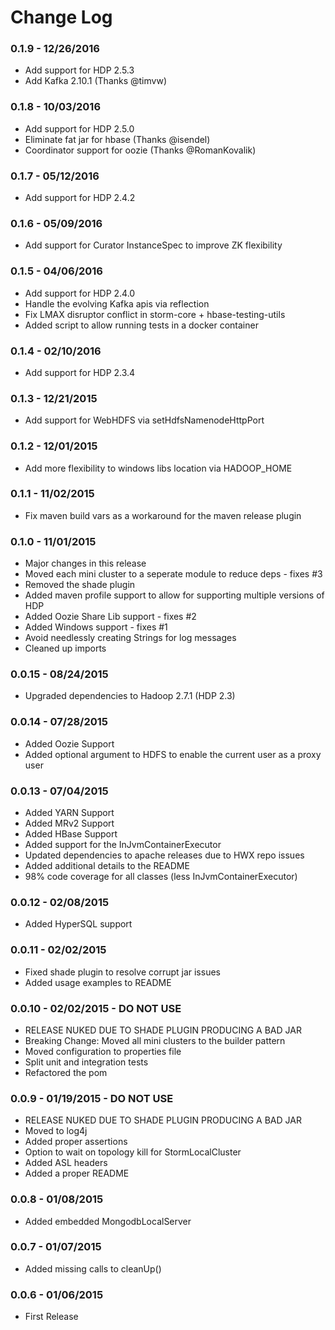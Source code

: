 Change Log
==========
### 0.1.9 - 12/26/2016
* Add support for HDP 2.5.3
* Add Kafka 2.10.1 (Thanks @timvw)

### 0.1.8 - 10/03/2016
* Add support for HDP 2.5.0
* Eliminate fat jar for hbase (Thanks @isendel)
* Coordinator support for oozie (Thanks @RomanKovalik)

### 0.1.7 - 05/12/2016
* Add support for HDP 2.4.2

### 0.1.6 - 05/09/2016
* Add support for Curator InstanceSpec to improve ZK flexibility

### 0.1.5 - 04/06/2016
* Add support for HDP 2.4.0
* Handle the evolving Kafka apis via reflection
* Fix LMAX disruptor conflict in storm-core + hbase-testing-utils
* Added script to allow running tests in a docker container

### 0.1.4 - 02/10/2016
* Add support for HDP 2.3.4

### 0.1.3 - 12/21/2015
* Add support for WebHDFS via setHdfsNamenodeHttpPort

### 0.1.2 - 12/01/2015
* Add more flexibility to windows libs location via HADOOP_HOME

### 0.1.1 - 11/02/2015
* Fix maven build vars as a workaround for the maven release plugin

### 0.1.0 - 11/01/2015
* Major changes in this release
* Moved each mini cluster to a seperate module to reduce deps - fixes #3
* Removed the shade plugin
* Added maven profile support to allow for supporting multiple versions of HDP
* Added Oozie Share Lib support - fixes #2
* Added Windows support - fixes #1
* Avoid needlessly creating Strings for log messages
* Cleaned up imports

### 0.0.15 - 08/24/2015
* Upgraded dependencies to Hadoop 2.7.1 (HDP 2.3)

### 0.0.14 - 07/28/2015
* Added Oozie Support
* Added optional argument to HDFS to enable the current user as a proxy user

### 0.0.13 - 07/04/2015
* Added YARN Support
* Added MRv2 Support
* Added HBase Support
* Added support for the InJvmContainerExecutor
* Updated dependencies to apache releases due to HWX repo issues
* Added additional details to the README
* 98% code coverage for all classes (less InJvmContainerExecutor)

### 0.0.12 - 02/08/2015
* Added HyperSQL support

### 0.0.11 - 02/02/2015
* Fixed shade plugin to resolve corrupt jar issues
* Added usage examples to README

### 0.0.10 - 02/02/2015 - DO NOT USE
* RELEASE NUKED DUE TO SHADE PLUGIN PRODUCING A BAD JAR
* Breaking Change: Moved all mini clusters to the builder pattern
* Moved configuration to properties file
* Split unit and integration tests
* Refactored the pom

### 0.0.9 - 01/19/2015 - DO NOT USE
* RELEASE NUKED DUE TO SHADE PLUGIN PRODUCING A BAD JAR
* Moved to log4j
* Added proper assertions
* Option to wait on topology kill for StormLocalCluster
* Added ASL headers
* Added a proper README

### 0.0.8 - 01/08/2015
* Added embedded MongodbLocalServer

### 0.0.7 - 01/07/2015
* Added missing calls to cleanUp()

### 0.0.6 - 01/06/2015
* First Release
